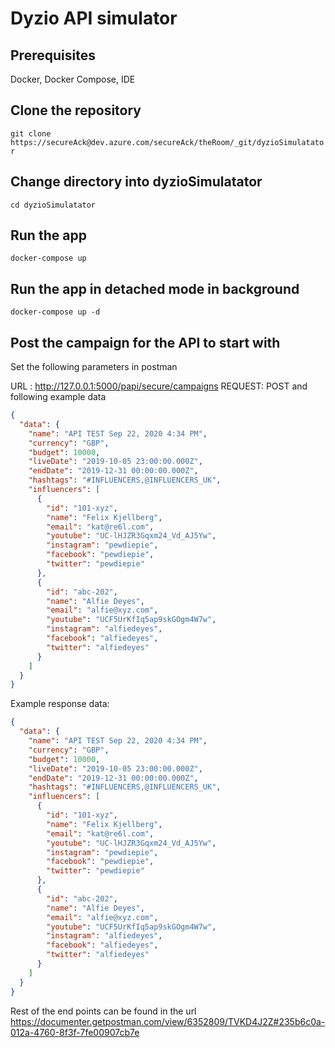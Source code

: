 # Dyzio API simulator

## Prerequisites

Docker,
Docker Compose,
IDE

## Clone the repository

```git clone https://secureAck@dev.azure.com/secureAck/theRoom/_git/dyzioSimulatator```

## Change directory into dyzioSimulatator

```cd dyzioSimulatator```

## Run the app

```docker-compose up```

## Run the app in detached mode in background

```docker-compose up -d```


## Post the campaign for the API to start with

Set the following parameters in postman

URL : http://127.0.0.1:5000/papi/secure/campaigns  REQUEST: POST and following example data

```JSON
{
  "data": {
    "name": "API TEST Sep 22, 2020 4:34 PM",
    "currency": "GBP",
    "budget": 10000,
    "liveDate": "2019-10-05 23:00:00.000Z",
    "endDate": "2019-12-31 00:00:00.000Z",
    "hashtags": "#INFLUENCERS,@INFLUENCERS_UK",
    "influencers": [
      {
        "id": "101-xyz",
        "name": "Felix Kjellberg",
        "email": "kat@re6l.com",
        "youtube": "UC-lHJZR3Gqxm24_Vd_AJ5Yw",
        "instagram": "pewdiepie",
        "facebook": "pewdiepie",
        "twitter": "pewdiepie"
      },
      {
        "id": "abc-202",
        "name": "Alfie Deyes",
        "email": "alfie@xyz.com",
        "youtube": "UCF5UrKfIq5ap9skGOgm4W7w",
        "instagram": "alfiedeyes",
        "facebook": "alfiedeyes",
        "twitter": "alfiedeyes"
      }
    ]
  }
}
```

Example response data:

```JSON
{
  "data": {
    "name": "API TEST Sep 22, 2020 4:34 PM",
    "currency": "GBP",
    "budget": 10000,
    "liveDate": "2019-10-05 23:00:00.000Z",
    "endDate": "2019-12-31 00:00:00.000Z",
    "hashtags": "#INFLUENCERS,@INFLUENCERS_UK",
    "influencers": [
      {
        "id": "101-xyz",
        "name": "Felix Kjellberg",
        "email": "kat@re6l.com",
        "youtube": "UC-lHJZR3Gqxm24_Vd_AJ5Yw",
        "instagram": "pewdiepie",
        "facebook": "pewdiepie",
        "twitter": "pewdiepie"
      },
      {
        "id": "abc-202",
        "name": "Alfie Deyes",
        "email": "alfie@xyz.com",
        "youtube": "UCF5UrKfIq5ap9skGOgm4W7w",
        "instagram": "alfiedeyes",
        "facebook": "alfiedeyes",
        "twitter": "alfiedeyes"
      }
    ]
  }
}
```

Rest of the end points can be found in the url https://documenter.getpostman.com/view/6352809/TVKD4J2Z#235b6c0a-012a-4760-8f3f-7fe00907cb7e


